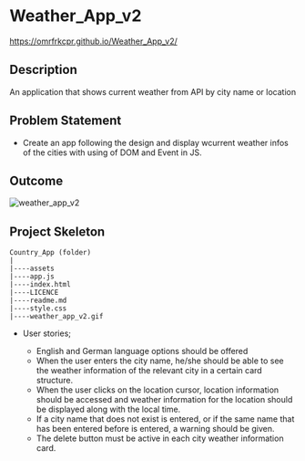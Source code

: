 # Weather_App_v2

https://omrfrkcpr.github.io/Weather_App_v2/

## Description

An application that shows current weather from API by city name or location

## Problem Statement

- Create an app following the design and display wcurrent weather infos of the cities with using of DOM and Event in JS.

## Outcome

![weather_app_v2](https://github.com/omrfrkcpr/Weather_App_v2/assets/77440899/3104b4d0-ca9b-4243-8394-6eb13ca548bf)

## Project Skeleton

```
Country_App (folder)
|
|----assets
|----app.js
|----index.html
|----LICENCE
|----readme.md
|----style.css
|----weather_app_v2.gif
```

- User stories;

  - English and German language options should be offered
  - When the user enters the city name, he/she should be able to see the weather information of the relevant city in a certain card structure.
  - When the user clicks on the location cursor, location information should be accessed and weather information for the location should be displayed along with the local time.
  - If a city name that does not exist is entered, or if the same name that has been entered before is entered, a warning should be given.
  - The delete button must be active in each city weather information card.
